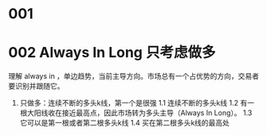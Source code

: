 # 001

# 002 Always In Long  只考虑做多
理解 always in ，单边趋势，当前主导方向。市场总有一个占优势的方向，交易者要识别并跟随它。

1. 只做多：连续不断的多头k线，第一个是很强
    1.1 连续不断的多头k线
    1.2 有一根大阳线收在接近最高点，因此市场转为多头主导（Always In Long）。
    1.3 它可以是第一根或者第二根多头k线
    1.4 买在第二根多头k线的最高处

